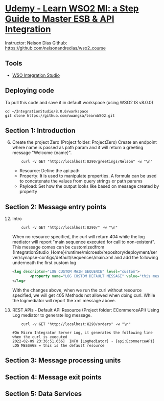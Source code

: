 # [Udemy - Learn WSO2 MI: a Step Guide to Master ESB & API Integration](https://www.udemy.com/course/learn-wso2-mi-a-step-guide-to-master-esb-api-integration/)
Instructor: Nelson Dias
Github: https://github.com/nelsonandredias/wso2_course


## Tools
 * [WSO Integration Studio](https://wso2.com/integration/integration-studio/)

## Deploying code

To pull this code and save it in default workspace (using WSO2 IS v8.0.0)
```shell
cd ~/IntegrationStudio/8.0.0/workspace
git clone https://github.com/wwangsa/learnWSO2.git
```

## Section 1: Introduction

6. Create the project Zero (Project folder: ProjectZero)
	Create an endpoint where name is passed as path param and it will return a greeting message "Welcome {name}".

	```shell
		curl -v GET "http://localhost:8290/greetings/Nelson" -w "\n"
	```

	* Resource: Define the api path
	* Property: It is used to manipulate properties. A formula can be used to concatenate the values from query strings or path params
	* Payload: Set how the output looks like based on message created by property
	

## Section 2: Message entry points

12. Intro
	```shell
		curl -v GET "http://localhost:8290/" -w "\n"
	```
	When no resource specified, the curl will return 404 while the log mediator will report "main sequence executed for call to non-existent". This message comes can be customizedfrom
	{IntegrationStudio_Home}/runtime/microesb/repository/deployment/server/synapse-configs/default/sequences/main.xml and add the following underneath the first custom log
	```xml
	<log descripton="LOG CUSTOM MAIN SEQUENCE" level="custom">
            <property name="LOG CUSTOM DEFAULT MESSAGE" value="this messages is part of the default main sequence"/>
    </log>

	```
	With the changes above, when we run the curl without resource specified, we will get 405 Methods not allowed when doing curl. While the logmediator will report the xml message above.

13. REST APIs - Default API Resource (Project folder: ECommerceAPI)
	Using Log mediator to generate log message.

	```shell
		curl -v GET "http://localhost:8290/orders" -w "\n"
	```

	```shell
	#On Micro Integrator Server Log, it generates the following line when the curl is executed
	2022-02-09 23:36:51,656]  INFO {LogMediator} - {api:EcommerceAPI} LOG MESSAGE = this is the default resource
	```

## Section 3: Message processing units


## Section 4: Message exit points


## Section 5: Data Services


